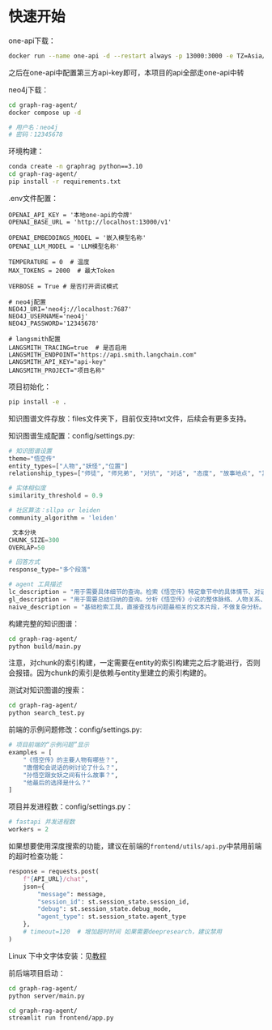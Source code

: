 # 快速开始

one-api下载：

```bash
docker run --name one-api -d --restart always -p 13000:3000 -e TZ=Asia/Shanghai -v /home/ubuntu/data/one-api:/data justsong/one-api
```

之后在one-api中配置第三方api-key即可，本项目的api全部走one-api中转

neo4j下载：

```bash
cd graph-rag-agent/
docker compose up -d

# 用户名：neo4j
# 密码：12345678
```

环境构建：

```bash
conda create -n graphrag python==3.10
cd graph-rag-agent/
pip install -r requirements.txt
```

.env文件配置：

```env
OPENAI_API_KEY = '本地one-api的令牌'
OPENAI_BASE_URL = 'http://localhost:13000/v1'

OPENAI_EMBEDDINGS_MODEL = '嵌入模型名称'
OPENAI_LLM_MODEL = 'LLM模型名称'

TEMPERATURE = 0  # 温度
MAX_TOKENS = 2000  # 最大Token

VERBOSE = True # 是否打开调试模式

# neo4j配置
NEO4J_URI='neo4j://localhost:7687'
NEO4J_USERNAME='neo4j'
NEO4J_PASSWORD='12345678'

# langsmith配置
LANGSMITH_TRACING=true  # 是否启用
LANGSMITH_ENDPOINT="https://api.smith.langchain.com"
LANGSMITH_API_KEY="api-key"
LANGSMITH_PROJECT="项目名称"
```

项目初始化：

```bash
pip install -e .
```

知识图谱文件存放：files文件夹下，目前仅支持txt文件，后续会有更多支持。

知识图谱生成配置：config/settings.py:

```python
# 知识图谱设置
theme="悟空传"
entity_types=["人物","妖怪","位置"]
relationship_types=["师徒", "师兄弟", "对抗", "对话", "态度", "故事地点", "其它"]

# 实体相似度
similarity_threshold = 0.9

# 社区算法：sllpa or leiden
community_algorithm = 'leiden'

 文本分块
CHUNK_SIZE=300
OVERLAP=50

# 回答方式
response_type="多个段落"

# agent 工具描述
lc_description = "用于需要具体细节的查询。检索《悟空传》特定章节中的具体情节、对话、场景描写等详细内容。适用于'某个场景发生了什么'、'具体描写是怎样的'等问题。"
gl_description = "用于需要总结归纳的查询。分析《悟空传》小说的整体脉络、人物关系、主题发展等宏观内容。适用于'整个故事的发展'、'人物关系如何'等需要跨章节分析的问题。"
naive_description = "基础检索工具，直接查找与问题最相关的文本片段，不做复杂分析。快速获取《悟空传》中的原文内容，返回最匹配的原文段落。"
```

构建完整的知识图谱：

```bash
cd graph-rag-agent/
python build/main.py
```

注意，对chunk的索引构建，一定需要在entity的索引构建完之后才能进行，否则会报错。因为chunk的索引是依赖与entity里建立的索引构建的。

测试对知识图谱的搜索：

```bash
cd graph-rag-agent/
python search_test.py
```

前端的示例问题修改：config/settings.py:

```python
# 项目前端的“示例问题”显示
examples = [
    "《悟空传》的主要人物有哪些？",
    "唐僧和会说话的树讨论了什么？",
    "孙悟空跟女妖之间有什么故事？",
    "他最后的选择是什么？"
]
```

项目并发进程数：config/settings.py：

```python
# fastapi 并发进程数
workers = 2
```

如果想要使用深度搜索的功能，建议在前端的`frontend/utils/api.py`中禁用前端的超时检查功能：

```python
response = requests.post(
    f"{API_URL}/chat",
    json={
        "message": message,
        "session_id": st.session_state.session_id,
        "debug": st.session_state.debug_mode,
        "agent_type": st.session_state.agent_type
    },
    # timeout=120  # 增加超时时间 如果需要deepresearch，建议禁用
)
```

Linux 下中文字体安装：见[教程](https://zhuanlan.zhihu.com/p/571610437)

前后端项目启动：

```bash
cd graph-rag-agent/
python server/main.py

cd graph-rag-agent/
streamlit run frontend/app.py
```